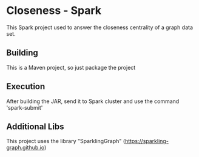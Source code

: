 # Closeness - Spark

This Spark project used to answer the closeness centrality of a graph data set.

## Building

This is a Maven project, so just package the project

## Execution

After building the JAR, send it to Spark cluster and use the command 'spark-submit'

## Additional Libs

This project uses the library "SparklingGraph" (https://sparkling-graph.github.io)
